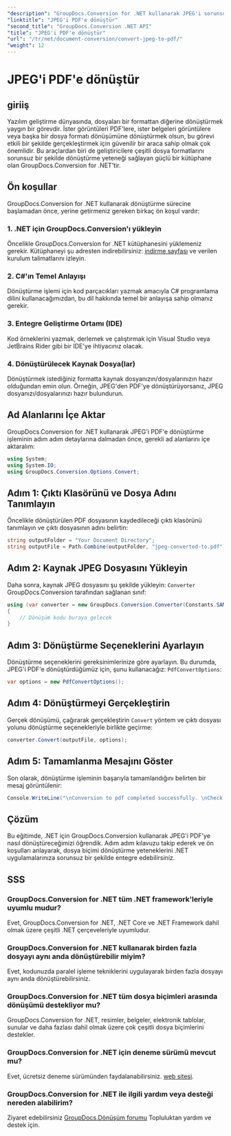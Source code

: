 ```yaml
---
"description": "GroupDocs.Conversion for .NET kullanarak JPEG'i sorunsuz bir şekilde PDF'e dönüştürün. Verimli dosya biçimi dönüşümü için adım adım kılavuzumuzu izleyin."
"linktitle": "JPEG'i PDF'e dönüştür"
"second_title": "GroupDocs.Conversion .NET API"
"title": "JPEG'i PDF'e dönüştür"
"url": "/tr/net/document-conversion/convert-jpeg-to-pdf/"
"weight": 12
---
```


# JPEG'i PDF'e dönüştür

## giriiş
Yazılım geliştirme dünyasında, dosyaları bir formattan diğerine dönüştürmek yaygın bir görevdir. İster görüntüleri PDF'lere, ister belgeleri görüntülere veya başka bir dosya formatı dönüşümüne dönüştürmek olsun, bu görevi etkili bir şekilde gerçekleştirmek için güvenilir bir araca sahip olmak çok önemlidir. Bu araçlardan biri de geliştiricilere çeşitli dosya formatlarını sorunsuz bir şekilde dönüştürme yeteneği sağlayan güçlü bir kütüphane olan GroupDocs.Conversion for .NET'tir.
## Ön koşullar
GroupDocs.Conversion for .NET kullanarak dönüştürme sürecine başlamadan önce, yerine getirmeniz gereken birkaç ön koşul vardır:
### 1. .NET için GroupDocs.Conversion'ı yükleyin
Öncelikle GroupDocs.Conversion for .NET kütüphanesini yüklemeniz gerekir. Kütüphaneyi şu adresten indirebilirsiniz: [indirme sayfası](https://releases.groupdocs.com/conversion/net/) ve verilen kurulum talimatlarını izleyin.
### 2. C#'ın Temel Anlayışı
Dönüştürme işlemi için kod parçacıkları yazmak amacıyla C# programlama dilini kullanacağımızdan, bu dil hakkında temel bir anlayışa sahip olmanız gerekir.
### 3. Entegre Geliştirme Ortamı (IDE)
Kod örneklerini yazmak, derlemek ve çalıştırmak için Visual Studio veya JetBrains Rider gibi bir IDE'ye ihtiyacınız olacak.
### 4. Dönüştürülecek Kaynak Dosya(lar)
Dönüştürmek istediğiniz formatta kaynak dosyanızın/dosyalarınızın hazır olduğundan emin olun. Örneğin, JPEG'den PDF'ye dönüştürüyorsanız, JPEG dosyanızı/dosyalarınızı hazır bulundurun.

## Ad Alanlarını İçe Aktar
GroupDocs.Conversion for .NET kullanarak JPEG'i PDF'e dönüştürme işleminin adım adım detaylarına dalmadan önce, gerekli ad alanlarını içe aktaralım:
```csharp
using System;
using System.IO;
using GroupDocs.Conversion.Options.Convert;
```

## Adım 1: Çıktı Klasörünü ve Dosya Adını Tanımlayın
Öncelikle dönüştürülen PDF dosyasının kaydedileceği çıktı klasörünü tanımlayın ve çıktı dosyasının adını belirtin:
```csharp
string outputFolder = "Your Document Directory";
string outputFile = Path.Combine(outputFolder, "jpeg-converted-to.pdf");
```
## Adım 2: Kaynak JPEG Dosyasını Yükleyin
Daha sonra, kaynak JPEG dosyasını şu şekilde yükleyin: `Converter` GroupDocs.Conversion tarafından sağlanan sınıf:
```csharp
using (var converter = new GroupDocs.Conversion.Converter(Constants.SAMPLE_JPEG))
{
    // Dönüşüm kodu buraya gelecek
}
```
## Adım 3: Dönüştürme Seçeneklerini Ayarlayın
Dönüştürme seçeneklerini gereksinimlerinize göre ayarlayın. Bu durumda, JPEG'i PDF'e dönüştürdüğümüz için, şunu kullanacağız: `PdfConvertOptions`:
```csharp
var options = new PdfConvertOptions();
```
## Adım 4: Dönüştürmeyi Gerçekleştirin
Gerçek dönüşümü, çağırarak gerçekleştirin `Convert` yöntem ve çıktı dosyası yolunu dönüştürme seçenekleriyle birlikte geçirme:
```csharp
converter.Convert(outputFile, options);
```
## Adım 5: Tamamlanma Mesajını Göster
Son olarak, dönüştürme işleminin başarıyla tamamlandığını belirten bir mesaj görüntülenir:
```csharp
Console.WriteLine("\nConversion to pdf completed successfully. \nCheck output in {0}", outputFolder);
```

## Çözüm
Bu eğitimde, .NET için GroupDocs.Conversion kullanarak JPEG'i PDF'ye nasıl dönüştüreceğimizi öğrendik. Adım adım kılavuzu takip ederek ve ön koşulları anlayarak, dosya biçimi dönüştürme yeteneklerini .NET uygulamalarınıza sorunsuz bir şekilde entegre edebilirsiniz.
## SSS
### GroupDocs.Conversion for .NET tüm .NET framework'leriyle uyumlu mudur?
Evet, GroupDocs.Conversion for .NET, .NET Core ve .NET Framework dahil olmak üzere çeşitli .NET çerçeveleriyle uyumludur.
### GroupDocs.Conversion for .NET kullanarak birden fazla dosyayı aynı anda dönüştürebilir miyim?
Evet, kodunuzda paralel işleme tekniklerini uygulayarak birden fazla dosyayı aynı anda dönüştürebilirsiniz.
### GroupDocs.Conversion for .NET tüm dosya biçimleri arasında dönüşümü destekliyor mu?
GroupDocs.Conversion for .NET, resimler, belgeler, elektronik tablolar, sunular ve daha fazlası dahil olmak üzere çok çeşitli dosya biçimlerini destekler.
### GroupDocs.Conversion for .NET için deneme sürümü mevcut mu?
Evet, ücretsiz deneme sürümünden faydalanabilirsiniz. [web sitesi](https://releases.groupdocs.com/).
### GroupDocs.Conversion for .NET ile ilgili yardım veya desteği nereden alabilirim?
Ziyaret edebilirsiniz [GroupDocs.Dönüşüm forumu](https://forum.groupdocs.com/c/conversion/11) Topluluktan yardım ve destek için.